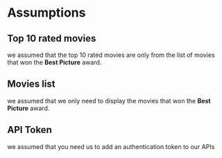 # Assumptions

## Top 10 rated movies
we assumed that the top 10 rated movies are only from the list of movies that won the **Best Picture** award.

## Movies list
we assumed that we only need to display the movies that won the **Best Picture** award.

## API Token
we assumed that you need us to add an authentication token to our APIs
